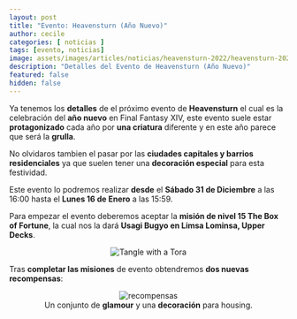 ```yaml
---
layout: post
title: "Evento: Heavensturn (Año Nuevo)"
author: cecile
categories: [ noticias ]
tags: [evento, noticias]
image: assets/images/articles/noticias/heavensturn-2022/heavensturn-2022.jpg
description: "Detalles del Evento de Heavensturn (Año Nuevo)"
featured: false
hidden: false
---
```


Ya tenemos los **detalles** de el próximo evento de **Heavensturn** el cual es la celebración del **año nuevo** en Final Fantasy XIV, este evento suele estar **protagonizado** cada año por **una criatura** diferente y en este año parece que será la **grulla**.

No olvidaros tambien el pasar por las **ciudades capitales y barrios residenciales** ya que suelen tener una **decoración especial** para esta festividad.

Este evento lo podremos realizar **desde** el **Sábado 31 de Diciembre** a las 16:00 hasta el **Lunes 16 de Enero** a las 15:59.

Para empezar el evento deberemos aceptar la **misión de nivel 15 The Box of Fortune**, la cual nos la dará **Usagi Bugyo en Limsa Lominsa, Upper Decks**.

<p align="center"><img src="{{ site.baseurl }}/assets/images/articles/noticias/heavensturn-2022/quest.jpg" alt="Tangle with a Tora"/></p>

Tras **completar las misiones** de evento obtendremos **dos nuevas recompensas**:

<p align="center">
    <img src="{{ site.baseurl }}/assets/images/articles/noticias//heavensturn-2022/recompensas.jpg" alt="recompensas"/>
    <br/>
    Un conjunto de <b>glamour</b> y una <b>decoración</b> para housing.
</p>
